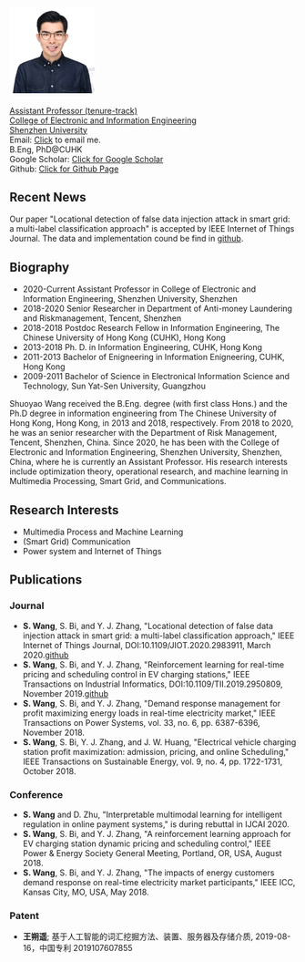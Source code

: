 <section  name="home" id="home" style="margin-top:50px">
<div class="left">
<div align="left" class="col-md-5">
   <h4><a target="_blank" href="./ShuoyaoWang.jpg">
<img id="mobile-img" src="./ShuoyaoWang.jpg" width="150" border="0" alt=""></a></h4>
         <p> 
            	<a href="https://profiles.stanford.edu/211069">Assistant Professor (tenure-track)</a><br>
                <a href="http://ceie.szu.edu.cn/szucie/">College of Electronic and Information Engineering</a><br>
                <a href="https://www.szu.edu.cn/">Shenzhen University</a><br>
              Email: <a class="lnkcls" href="mailto:w.shuoy@gmail.com">Click</a> to email me.<br/>
                B.Eng, PhD@CUHK <br />    
                Google Scholar: <a target="_blank" href="https://scholar.google.com.hk/citations?user=Bx2v5H8AAAAJ&amp;hl=en">Click for Google Scholar</a><br>
                Github: <a target="_blank" href="https://github.com/wsycuhk.github.io">Click for Github Page</a><br></p>
</div>
</section>


## Recent News
Our paper "Locational detection of false data injection attack in smart grid: a multi-label classification approach" is accepted by IEEE Internet of Things Journal. The data and implementation cound be find in [github](https://github.com/wsyCUHK/WSYCUHK_FDIA).

## Biography
- 2020-Current Assistant Professor in College of Electronic and Information Engineering, Shenzhen University, Shenzhen
- 2018-2020 Senior Researcher in Department of Anti-money Laundering and Riskmanagement, Tencent, Shenzhen
- 2018-2018 Postdoc Research Fellow in Information Engineering, The Chinese University of Hong Kong (CUHK), Hong Kong
- 2013-2018 Ph. D. in Information Engineering, CUHK, Hong Kong
- 2011-2013 Bachelor of Enigneering in Information Enigneering, CUHK, Hong Kong 
- 2009-2011 Bachelor of Science in Electronical Information Science and Technology, Sun Yat-Sen University, Guangzhou

Shuoyao Wang received the B.Eng. degree (with first class Hons.) and the Ph.D degree in information engineering from The Chinese University of Hong Kong, Hong Kong, in 2013 and 2018, respectively. From 2018 to 2020, he was an senior researcher with the Department of Risk Management, Tencent, Shenzhen, China. Since 2020, he has been with the College of Electronic and Information Engineering, Shenzhen University, Shenzhen, China, where he is currently an Assistant Professor. His research interests include optimization theory, operational research, and machine learning in Multimedia Processing, Smart Grid, and Communications.

## Research Interests
- Multimedia Process and Machine Learning
- (Smart Grid) Communication
- Power system and Internet of Things

## Publications
### Journal
- **S. Wang**, S. Bi, and Y. J. Zhang, "Locational detection of false data injection attack in smart grid: a multi-label classification approach," IEEE Internet of Things Journal, DOI:10.1109/JIOT.2020.2983911, March 2020.[github](https://github.com/wsyCUHK/WSYCUHK_FDIA)
- **S. Wang**, S. Bi, and Y. J. Zhang, "Reinforcement learning for real-time pricing and scheduling control in EV charging stations," IEEE Transactions on Industrial Informatics, DOI:10.1109/TII.2019.2950809, November 2019.[github](https://github.com/wsyCUHK/Reinforcement-Learning-for-Real-time-Pricing-and-Scheduling-Control-in-EV-Charging-Stations) 
- **S. Wang**, S. Bi, and Y. J. Zhang, "Demand response management for profit maximizing energy loads in real-time electricity market,"  IEEE Transactions on Power Systems, vol. 33, no. 6, pp. 6387-6396, November 2018.
- **S. Wang**, S. Bi, Y. J. Zhang, and J. W. Huang, "Electrical vehicle charging station profit maximization: admission, pricing, and online Scheduling," IEEE Transactions on Sustainable Energy, vol. 9, no. 4, pp. 1722-1731, October 2018.

### Conference
- **S. Wang** and D. Zhu, "Interpretable multimodal learning for intelligent regulation in online payment systems," is during rebuttal in IJCAI 2020.
- **S. Wang**, S. Bi, and Y. J. Zhang, "A reinforcement learning approach for EV charging station dynamic pricing and scheduling control," IEEE Power & Energy Society General Meeting, Portland, OR, USA, August 2018.
- **S. Wang**, S. Bi, and Y. J. Zhang, "The impacts of energy customers demand response on real-time electricity market participants," IEEE ICC, Kansas City, MO, USA, May 2018. 

### Patent
- **王朔遥**; 基于人工智能的词汇挖掘方法、装置、服务器及存储介质, 2019-08-16，中国专利 2019107607855
